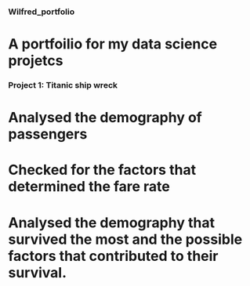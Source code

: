### Wilfred_portfolio
# A portfoilio for my data science projetcs

### Project 1: Titanic ship wreck
# Analysed the demography of passengers
# Checked for the factors that determined the fare rate
# Analysed the demography that survived the most and the possible factors that contributed to their survival.
